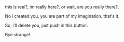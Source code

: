  this is real?, im really here?, or wait, are you really there?.
 
 No i created you, you are part of my imagination. that's it.
 
 So, i'll delete you, just push in this button.
 
 Bye strange!.
